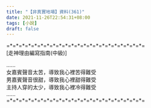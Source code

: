 ```yaml
---
title: "【非真實地場】資料(361)"
date: 2021-11-26T22:54:31+08:00
tags: [小說]
draft: false
---
```


=\*=\*=\*=\*=\*=\*=\*=\*=\*=\*=\*=\*=\*=\*=\*=\*=\*=\*=\*=\*=\*=\*=  
[走神理由編寫指南(中級)]  

......  
女嘉賓聲音太苦，導致我心裡苦得難受  
男嘉賓聲音很甜，導致我心裡甜得難受  
主持人穿的太少，導致我心裡冷得難受  
......  
=\*=\*=\*=\*=\*=\*=\*=\*=\*=\*=\*=\*=\*=\*=\*=\*=\*=\*=\*=\*=\*=\*=  